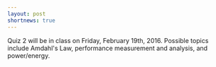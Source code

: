 ```yaml
---
layout: post
shortnews: true
---
```

Quiz 2 will be in class on Friday, February 19th, 2016.
Possible topics include Amdahl's Law, performance measurement and analysis, and power/energy.
